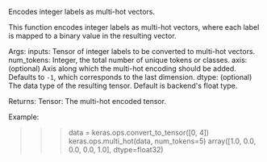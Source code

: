 Encodes integer labels as multi-hot vectors.

This function encodes integer labels as multi-hot vectors, where each label
is mapped to a binary value in the resulting vector.

Args:
    inputs: Tensor of integer labels to be converted to multi-hot vectors.
    num_tokens: Integer, the total number of unique tokens or classes.
    axis: (optional) Axis along which the multi-hot encoding should be
        added. Defaults to `-1`, which corresponds to the last dimension.
    dtype: (optional) The data type of the resulting tensor. Default
        is backend's float type.

Returns:
    Tensor: The multi-hot encoded tensor.

Example:

>>> data = keras.ops.convert_to_tensor([0, 4])
>>> keras.ops.multi_hot(data, num_tokens=5)
array([1.0, 0.0, 0.0, 0.0, 1.0], dtype=float32)
